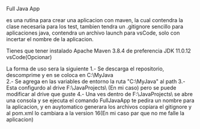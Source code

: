 Full Java App

es una rutina para crear una aplicacion con maven, la cual contendra la clase necesaria para los test, tambien tendra un .gitignore sencillo para aplicaciones java, contendra un archivo launch para vsCode, solo con incertar el nombre de la aplicacion.

Tienes que tener instalado 
    Apache Maven 3.8.4 de preferencia
    JDK 11.0.12
    vsCode(Opcionar)

La forma de uso sera la siguiente
1.- Se descarga el repositorio, descomprime y en se coloca en C:\MyJava\
2.- Se agrega en las variables de entorno la ruta "C:\MyJava\" al path
3.- Esta configurdo al drive F:\JavaProjects\ (En mi caso) pero se puede modificar al drive que guste
4.- Una ves dentro de F:\JavaProjects\ se abre una consola y se ejecuta el comando FullJavaApp
    te pedira un nombre para la aplicacion, y en auytomatico generara los archivos
    copiara el gitignore
    y al pom.xml lo cambiara a la version 16(En mi caso par que no me falle la aplicacion)